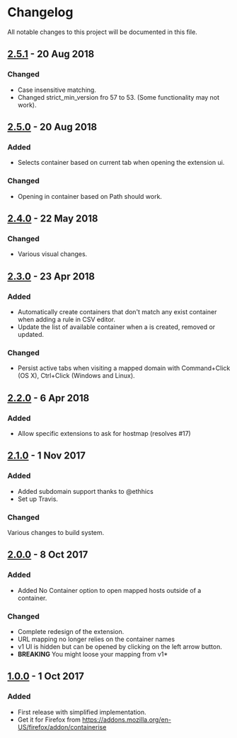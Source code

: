 # Changelog
All notable changes to this project will be documented in this file.

## [2.5.1] - 20 Aug 2018
### Changed
- Case insensitive matching.
- Changed strict_min_version fro 57 to 53. (Some functionality may not work).

## [2.5.0] - 20 Aug 2018
### Added
- Selects container based on current tab when opening the extension ui.

### Changed
- Opening in container based on Path should work.


## [2.4.0] - 22 May 2018
### Changed
- Various visual changes.


## [2.3.0] - 23 Apr 2018
### Added
- Automatically create containers that don't match any exist container when adding a rule in CSV editor.
- Update the list of available container when a is created, removed or updated.

### Changed
- Persist active tabs when visiting a mapped domain with Command+Click (OS X), Ctrl+Click (Windows and Linux).


## [2.2.0] - 6 Apr 2018
### Added
- Allow specific extensions to ask for hostmap (resolves #17)


## [2.1.0] - 1 Nov 2017
### Added
- Added subdomain support thanks to @ethhics
- Set up Travis.

### Changed
Various changes to build system.


## [2.0.0] - 8 Oct 2017
### Added
- Added No Container option to open mapped hosts outside of a container.

### Changed
- Complete redesign of the extension.
- URL mapping no longer relies on the container names
- v1 UI is hidden but can be opened by clicking on the left arrow button.
- **BREAKING** You might loose your mapping from v1*


## [1.0.0] - 1 Oct 2017
### Added
- First release with simplified implementation.
- Get it for Firefox from https://addons.mozilla.org/en-US/firefox/addon/containerise



[2.5.1]: https://github.com/kintesh/containerise/compare/2.5.0...2.5.1
[2.5.0]: https://github.com/kintesh/containerise/compare/2.4.0...2.5.0
[2.4.0]: https://github.com/kintesh/containerise/compare/2.3.0...2.4.0
[2.3.0]: https://github.com/kintesh/containerise/compare/2.2.0...2.3.0
[2.2.0]: https://github.com/kintesh/containerise/compare/2.1.0...2.2.0
[2.1.0]: https://github.com/kintesh/containerise/compare/2.0.0...2.1.0
[2.0.0]: https://github.com/kintesh/containerise/compare/1.0.0...2.0.0
[1.0.0]: https://github.com/kintesh/containerise/compare/aba41d86a7ade84a88c3d12fee221e64f8b36f91...1.0.0
